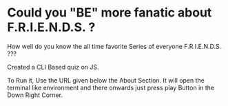 # Could you "BE" more fanatic about F.R.I.E.N.D.S. ?

How well do you know the all time favorite Series of everyone F.R.I.E.N.D.S. ???

Created a CLI Based quiz on JS.

To Run it, Use the URL given below the About Section. It will open the terminal like environment and there onwards just press play Button in the Down Right Corner.

